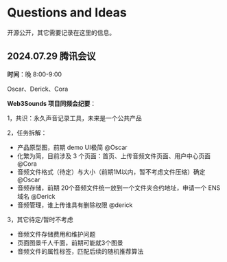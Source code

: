 # Questions and Ideas

开源公开，其它需要记录在这里的信息。

## **2024.07.29 腾讯会议**

**时间**：晚 8:00-9:00

Oscar、Derick、Cora

**Web3Sounds 项目同频会纪要**：

1，共识：永久声音记录工具，未来是一个公共产品

2，任务拆解：

- 产品原型图，前期 demo UI极简 @Oscar
- 化繁为简，目前涉及 3 个页面：首页、上传音频文件页面、用户中心页面 @Cora
- 音频文件格式（待定）与大小（前期1M以内，暂不考虑文件压缩）确定 @Oscar
- 音频存储，前期 20个音频文件统一放到一个文件夹合约地址，申请一个 ENS 域名 @Derick
- 音频管理，谁上传谁具有删除权限 @derick

3，其它待定/暂时不考虑  

- 音频文件存储费用和维护问题
- 页面图景千人千面，前期可能就3个图景
- 音频文件的属性标签，匹配后续的随机推荐算法

